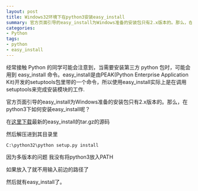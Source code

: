 ```yaml
---
layout: post
title: Windows32环境下在python3安装easy_install
summary: 官方页面引导的easy_install为Windows准备的安装包只有2.x版本的。那么，在python3下如何安装easy_install呢？
categories:
- Python
tags:
- python
- easy_install
---
```


经常接触 Python 的同学可能会注意到，当需要安装第三方 python 包时，可能会用到 easy_install 命令。easy_install是由PEAK(Python Enterprise Application Kit)开发的setuptools包里带的一个命令，所以使用easy_install实际上是在调用setuptools来完成安装模块的工作.

官方页面引导的easy_install为Windows准备的安装包只有2.x版本的。那么，在python3下如何安装easy_install呢？   

在[这里下载](https://pypi.python.org/pypi/setuptools)最新的easy_install的tar.gz的源码

然后解压进到其目录里

	C:\python32\python setup.py install   

因为多版本的问题 我没有将python3放入PATH

如果放入了就不用输入前边的路径了

然后就有easy_install了。